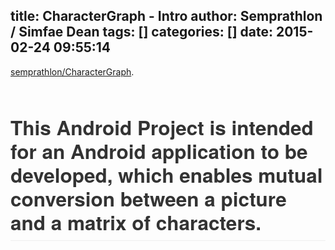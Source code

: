title: CharacterGraph - Intro
author: Semprathlon / Simfae Dean
tags: []
categories: []
date: 2015-02-24 09:55:14
---
<a href="https://github.com/semprathlon/CharacterGraph">semprathlon/CharacterGraph</a>.

&nbsp;
<h1 style="box-sizing: border-box; font-size: 2.25em; margin-top: 1em; margin-bottom: 16px; line-height: 1.2; position: relative; padding-bottom: 0.3em; border-bottom-width: 1px; border-bottom-style: solid; border-bottom-color: #eeeeee; color: #333333; font-family: 'Helvetica Neue', Helvetica, 'Segoe UI', Arial, freesans, sans-serif;">This Android Project is intended for an Android application to be developed, which enables mutual conversion between a picture and a matrix of characters.</h1>